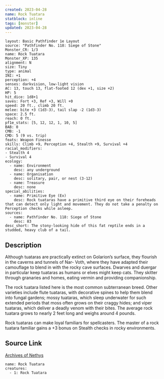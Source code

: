 ```yaml
---
created: 2023-04-28
name: Rock Tuatara
statblock: inline
tags: [monster]
updated: 2023-04-28
---
```

```statblock
layout: Basic Pathfinder 1e Layout
source: "Pathfinder No. 118: Siege of Stone"
Monster_CR: 1/3
name: Rock Tuatara
Monster_XP: 135
alignment: N
size: Tiny
type: animal
INI: +1
perception: +4
senses: darkvision, low-light vision
AC: 13, touch 13, flat-footed 12 (dex +1, size +2)
HP: 5
hit_dice: 1d8+1
saves: Fort +3, Ref +3, Will +0
speed: 20 ft., climb 20 ft.
melee: bite +3 (1d3-3), tail slap -2 (1d3-3)
space: 2.5 ft.
reach: 0 ft.
pf1e_stats: [5, 12, 12, 1, 10, 5]
BAB: 0
CMB: -1
CMD: 5 (9 vs. trip)
feats: Weapon Finesse
skills: Climb +9, Perception +4, Stealth +9, Survival +4
racial_modifiers:
- Stealth 4
- Survival 4
ecology:
  - name: Environment
    desc: any underground
  - name: Organisation
    desc: solitary, pair, or nest (3-12)
  - name: Treasure
    desc: none
special_abilities:
  - name: Primitive Eye (Ex)
    desc: Rock tuataras have a primitive third eye on their foreheads that can detect only light and movement. They do not take a penalty on Perception checks while asleep.
sources:
  - name: Pathfinder No. 118: Siege of Stone
    desc: 83
desc_short: The stony-looking hide of this fat reptile ends in a studded, heavy club of a tail.
```
## Description
Although tuataras are practically extinct on Golarion’s surface, they flourish in the caverns and tunnels of Nar- Voth, where they have adapted their camouflage to blend in with the rocky cave surfaces. Dwarves and duergar in particular keep tuataras as humans or elves might keep cats. They skitter through granaries and homes, eating vermin and providing companionship.

 The rock tuatara listed here is the most common subterranean breed. Other varieties include flute tuataras, with decorative spines to help them blend into fungal gardens; mossy tuataras, which sleep underwater for such extended periods that moss often grows on their craggy hides; and viper tuataras, which deliver a deadly venom with their bites. The average rock tuatara grows to nearly 2 feet long and weighs around 4 pounds.

 Rock tuataras can make loyal familiars for spellcasters. The master of a rock tuatara familiar gains a +3 bonus on Stealth checks in rocky environments.
## Source Link
[Archives of Nethys](https://aonprd.com/MonsterDisplay.aspx?ItemName=Rock%20Tuatara)
```encounter-table
name: Rock Tuatara
creatures:
  - 1: Rock Tuatara
```

